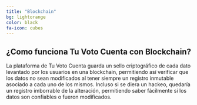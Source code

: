 ```yaml
---
title: "Blockchain"
bg: lightorange
color: black
fa-icon: cubes
---
```


## ¿Como funciona Tu Voto Cuenta con Blockchain?

La plataforma de Tu Voto Cuenta guarda un sello criptográfico de cada dato levantado por los usuarios en una blockchain, permitiendo así verificar que los datos no sean modificados al tener siempre un registro inmutable asociado a cada uno de los mismos. Incluso si se diera un hackeo, quedaría un registro imborrable de la alteración, permitiendo saber fácilmente si los datos son confiables o fueron modificados.
